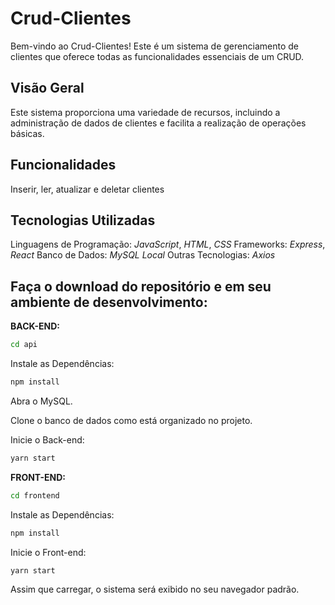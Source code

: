 # Crud-Clientes

Bem-vindo ao Crud-Clientes! Este é um sistema de gerenciamento de clientes que oferece todas as funcionalidades essenciais de um CRUD.

## Visão Geral

Este sistema proporciona uma variedade de recursos, incluindo a administração de dados de clientes e facilita a realização de operações básicas.

## Funcionalidades

Inserir, ler, atualizar e deletar clientes

## Tecnologias Utilizadas

Linguagens de Programação: _JavaScript_, _HTML_, _CSS_
Frameworks: _Express_, _React_
Banco de Dados: _MySQL Local_
Outras Tecnologias: _Axios_

## Faça o download do repositório e em seu ambiente de desenvolvimento:

**BACK-END:**

```bash
cd api
```

Instale as Dependências:

```bash
npm install
```

Abra o MySQL.

Clone o banco de dados como está organizado no projeto.

Inicie o Back-end:

```bash
yarn start
```

**FRONT-END:**

```bash
cd frontend
```

Instale as Dependências:

```bash
npm install
```

Inicie o Front-end:

```bash
yarn start
```

Assim que carregar, o sistema será exibido no seu navegador padrão.
